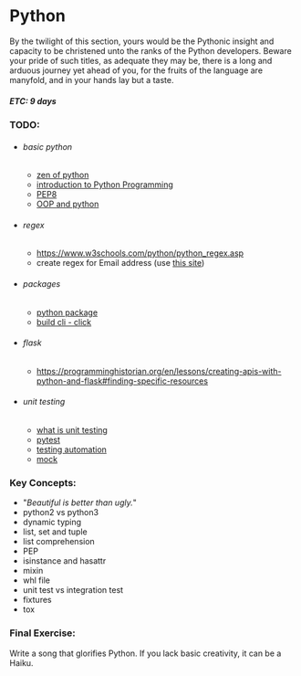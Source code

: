 # Python
By the twilight of this section,
yours would be the Pythonic insight and capacity to be christened unto the ranks
of the Python developers.
Beware your pride of such titles,
as adequate they may be, there is a long and arduous journey yet ahead of you,
for the fruits of the language are manyfold, and in your hands lay but a taste.
##### ETC: 9 days

### TODO:
-   ###### basic python
    - [zen of python](https://en.wikipedia.org/wiki/Zen_of_Python)
    - [introduction to Python Programming](https://click.linksynergy.com/deeplink?id=vedj0cWlu2Y&mid=39197&u1=ddfreepython2&murl=https%3A%2F%2Fwww.udemy.com%2Fcourse%2Fpythonforbeginnersintro%2F)
    - [PEP8](https://realpython.com/python-pep8/)
    - [OOP and python](https://realpython.com/inheritance-composition-python/#whats-inheritance)
-   ###### regex
    - https://www.w3schools.com/python/python_regex.asp
    - create regex for Email address (use [this site](https://regex101.com))
-   ###### packages
    - [python package](https://packaging.python.org/tutorials/packaging-projects/)
    - [build cli - click](https://pymbook.readthedocs.io/en/latest/click.html)
-   ###### flask
    - https://programminghistorian.org/en/lessons/creating-apis-with-python-and-flask#finding-specific-resources
-   ###### unit testing
    - [what is unit testing](http://letmegooglethat.com/?q=what+is+unit+testing)
    - [pytest](https://www.guru99.com/pytest-tutorial.html)
    - [testing automation](https://www.youtube.com/watch?v=-BHverY7IwU)
    - [mock](https://realpython.com/python-mock-library/)

### Key Concepts:
-   "_Beautiful is better than ugly._"
-   python2 vs python3
-   dynamic typing
-   list, set and tuple
-   list comprehension
-   PEP
-   isinstance and hasattr
-   mixin
-   whl file
-   unit test vs integration test
-   fixtures
-   tox
    
### Final Exercise:
Write a song that glorifies Python. If you lack basic creativity, it can be a Haiku.